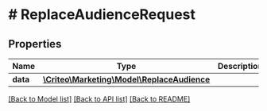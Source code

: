 # # ReplaceAudienceRequest

## Properties

Name | Type | Description | Notes
------------ | ------------- | ------------- | -------------
**data** | [**\Criteo\Marketing\Model\ReplaceAudience**](ReplaceAudience.md) |  | 

[[Back to Model list]](../../README.md#documentation-for-models) [[Back to API list]](../../README.md#documentation-for-api-endpoints) [[Back to README]](../../README.md)


